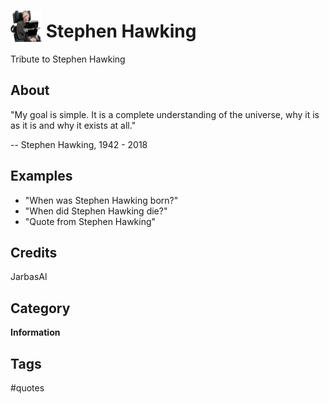 # <img src='./hawking.png' width='50' height='50' style='vertical-align:bottom'/> Stephen Hawking
Tribute to Stephen Hawking

## About
"My goal is simple. It is a complete understanding of the universe,
why it is as it is and why it exists at all."

  -- Stephen Hawking, 1942 - 2018
  
## Examples
* "When was Stephen Hawking born?"
* "When did Stephen Hawking die?"
* "Quote from Stephen Hawking"

## Credits
JarbasAl

## Category
**Information**

## Tags
#quotes

